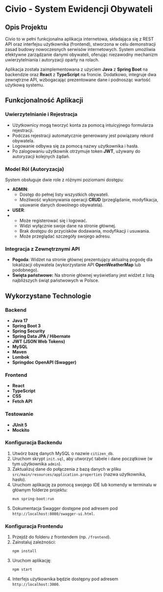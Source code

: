 # Civio - System Ewidencji Obywateli

## Opis Projektu

Civio to w pełni funkcjonalna aplikacja internetowa, składająca się z REST API oraz interfejsu użytkownika (frontend), stworzona w celu demonstracji zasad budowy nowoczesnych serwisów internetowych. System umożliwia efektywne zarządzanie danymi obywateli, oferując niezawodny mechanizm uwierzytelniania i autoryzacji oparty na rolach.

Aplikacja została zaimplementowana z użyciem **Java** z **Spring Boot** na backendzie oraz **React** z **TypeScript** na froncie. Dodatkowo, integruje dwa zewnętrzne API, wzbogacając prezentowane dane i podnosząc wartość użytkową systemu.

## Funkcjonalność Aplikacji

### Uwierzytelnianie i Rejestracja
- Użytkownicy mogą tworzyć konta za pomocą intuicyjnego formularza rejestracji.
- Podczas rejestracji automatycznie generowany jest powiązany rekord obywatela.
- Logowanie odbywa się za pomocą nazwy użytkownika i hasła.
- Po zalogowaniu użytkownik otrzymuje token **JWT**, używany do autoryzacji kolejnych żądań.

### Model Ról (Autoryzacja)
System obsługuje dwie role z różnymi poziomami dostępu:
- **ADMIN**:
   - Dostęp do pełnej listy wszystkich obywateli.
   - Możliwość wykonywania operacji **CRUD** (przeglądanie, modyfikacja, usuwanie danych dowolnego obywatela).
- **USER**:
-  - Może registerować się i logować.
   - Widzi wyłącznie swoje dane na stronie głównej.
   - Brak dostępu do przycisków dodawania, modyfikacji i usuwania.
   - Może przeglądać szczegóły swojego adresu.

### Integracja z Zewnętrznymi API
- **Pogoda**: Widżet na stronie głównej prezentujący aktualną pogodę dla lokalizacji obywatela (wykorzystanie API **OpenWeatherMap** lub podobnego).
- **Święta państwowe:** Na stronie głównej wyświetlany jest widżet z listą najbliższych świąt państwowych w Polsce.

## Wykorzystane Technologie

### Backend
- **Java 17**
- **Spring Boot 3**
- **Spring Security**
- **Spring Data JPA / Hibernate**
- **JWT (JSON Web Tokens)**
- **MySQL**
- **Maven**
- **Lombok**
- **Springdoc OpenAPI (Swagger)**

### Frontend
- **React**
- **TypeScript**
- **CSS**
- **Fetch API**

### Testowanie
- **JUnit 5**
- **Mockito**

### Konfiguracja Backendu
1.  Utwórz bazę danych MySQL o nazwie `citizen_db`.
2.  Uruchom skrypt `init.sql`, aby utworzyć tabele i dane początkowe (w tym użytkownika `admin`).
3.  Zaktualizuj dane do połączenia z bazą danych w pliku `src/main/resources/application.properties` (nazwa użytkownika, hasło).
4.  Uruchom aplikację za pomocą swojego IDE lub komendy w terminalu w głównym folderze projektu:
    ```bash
    mvn spring-boot:run
    ```
5.  Dokumentacja Swagger dostępne pod adresem pod `http://localhost:8080/swagger-ui.html`.

### Konfiguracja Frontendu
1.  Przejdź do folderu z frontendem (np. `/frontend`).
2.  Zainstaluj zależności:
    ```bash
    npm install
    ```
3.  Uruchom aplikację:
    ```bash
    npm start
    ```
4.  Interfejs użytkownika będzie dostępny pod adresem `http://localhost:3000`.